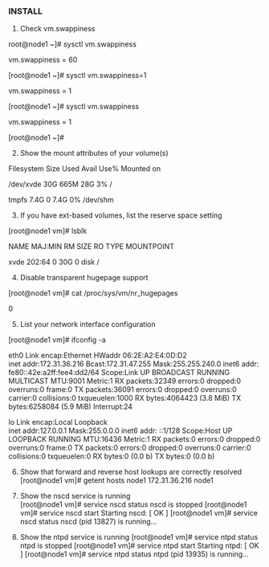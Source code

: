 ### INSTALL
1. Check vm.swappiness 

root@node1 ~]# sysctl vm.swappiness

vm.swappiness = 60

[root@node1 ~]# sysctl vm.swappiness=1


vm.swappiness = 1

[root@node1 ~]# sysctl vm.swappiness

vm.swappiness = 1

[root@node1 ~]# 

2. Show the mount attributes of your volume(s)

Filesystem      Size  Used Avail Use% Mounted on

/dev/xvde        30G  665M   28G   3% /

tmpfs           7.4G     0  7.4G   0% /dev/shm

3. If you have ext-based volumes, list the reserve space setting

[root@node1 vm]# lsblk

NAME MAJ:MIN RM SIZE RO TYPE MOUNTPOINT

xvde 202:64   0  30G  0 disk /

4. Disable transparent hugepage support

[root@node1 vm]# cat /proc/sys/vm/nr_hugepages

0

5.  List your network interface configuration

[root@node1 vm]# ifconfig -a

eth0      Link encap:Ethernet  HWaddr 06:2E:A2:E4:0D:D2  
          inet addr:172.31.36.216  Bcast:172.31.47.255  Mask:255.255.240.0
          inet6 addr: fe80::42e:a2ff:fee4:dd2/64 Scope:Link
          UP BROADCAST RUNNING MULTICAST  MTU:9001  Metric:1
          RX packets:32349 errors:0 dropped:0 overruns:0 frame:0
          TX packets:36091 errors:0 dropped:0 overruns:0 carrier:0
          collisions:0 txqueuelen:1000 
          RX bytes:4064423 (3.8 MiB)  TX bytes:6258084 (5.9 MiB)
          Interrupt:24 

lo        Link encap:Local Loopback  
          inet addr:127.0.0.1  Mask:255.0.0.0
          inet6 addr: ::1/128 Scope:Host
          UP LOOPBACK RUNNING  MTU:16436  Metric:1
          RX packets:0 errors:0 dropped:0 overruns:0 frame:0
          TX packets:0 errors:0 dropped:0 overruns:0 carrier:0
          collisions:0 txqueuelen:0 
          RX bytes:0 (0.0 b)  TX bytes:0 (0.0 b)

6. Show that forward and reverse host lookups are correctly resolved
[root@node1 vm]# getent hosts node1
172.31.36.216   node1

7. Show the nscd service is running   
[root@node1 vm]# service nscd status
nscd is stopped
[root@node1 vm]# service nscd start
Starting nscd: [  OK  ]
[root@node1 vm]# service nscd status
nscd (pid 13827) is running...

8. Show the ntpd service is running
[root@node1 vm]# service ntpd status
ntpd is stopped
[root@node1 vm]# service ntpd start
Starting ntpd: [  OK  ]
[root@node1 vm]# service ntpd status
ntpd (pid  13935) is running...

